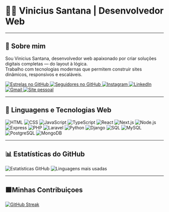 # 👨‍💻 Vinicius Santana | Desenvolvedor Web
---

## 🚀 Sobre mim

Sou Vinicius Santana, desenvolvedor web apaixonado por criar soluções digitais completas — do layout à lógica.  
Trabalho com tecnologias modernas que permitem construir sites dinâmicos, responsivos e escaláveis.



<!-- Estrelas do GitHub -->
<a href="https://github.com/vinistn-oficial?tab=repositories">
  <img src="https://img.shields.io/github/stars/vinistn-oficial?style=for-the-badge&label=Estrelas&logo=github&logoColor=white&color=brightgreen" alt="Estrelas no GitHub" />
</a>

<!-- Seguidores do GitHub -->
<a href="https://github.com/vinistn-oficial?tab=followers">
  <img src="https://img.shields.io/github/followers/vinistn-oficial?style=for-the-badge&label=Seguidores&logo=github&logoColor=white&color=blue" alt="Seguidores no GitHub" />
</a>

<!-- Instagram -->
<a href="https://www.instagram.com/seu-perfil">
  <img src="https://img.shields.io/badge/Instagram-E4405F?style=for-the-badge&logo=instagram&logoColor=white" alt="Instagram" />
</a>

<!-- LinkedIn -->
<a href="https://www.linkedin.com/in/vinicius-santana-a4b84a38b/">
  <img src="https://img.shields.io/badge/LinkedIn-0A66C2?style=for-the-badge&logo=linkedin&logoColor=white" alt="LinkedIn" />
</a>

<!-- Gmail -->
<a href="mailto:vinicius@gmail.com">
  <img src="https://img.shields.io/badge/Gmail-D14836?style=for-the-badge&logo=gmail&logoColor=white" alt="Gmail" />
</a>

<!-- Site pessoal -->
<a href="https://vinicius.dev">
  <img src="https://img.shields.io/badge/vinicius.dev-0A66C2?style=for-the-badge&logo=google-chrome&logoColor=white" alt="Site pessoal" />
</a>

---

## 🧠 Linguagens e Tecnologias Web

![HTML](https://img.shields.io/badge/HTML-E34F26?style=for-the-badge&logo=html5&logoColor=white)
![CSS](https://img.shields.io/badge/CSS-1572B6?style=for-the-badge&logo=css3&logoColor=white)
![JavaScript](https://img.shields.io/badge/JavaScript-F7DF1E?style=for-the-badge&logo=javascript&logoColor=black)
![TypeScript](https://img.shields.io/badge/TypeScript-3178C6?style=for-the-badge&logo=typescript&logoColor=white)
![React](https://img.shields.io/badge/React-20232A?style=for-the-badge&logo=react&logoColor=61DAFB)
![Next.js](https://img.shields.io/badge/Next.js-000000?style=for-the-badge&logo=nextdotjs&logoColor=white)
![Node.js](https://img.shields.io/badge/Node.js-339933?style=for-the-badge&logo=nodedotjs&logoColor=white)
![Express](https://img.shields.io/badge/Express-000000?style=for-the-badge&logo=express&logoColor=white)
![PHP](https://img.shields.io/badge/PHP-777BB4?style=for-the-badge&logo=php&logoColor=white)
![Laravel](https://img.shields.io/badge/Laravel-FF2D20?style=for-the-badge&logo=laravel&logoColor=white)
![Python](https://img.shields.io/badge/Python-3776AB?style=for-the-badge&logo=python&logoColor=white)
![Django](https://img.shields.io/badge/Django-092E20?style=for-the-badge&logo=django&logoColor=white)
![SQL](https://img.shields.io/badge/SQL-003B57?style=for-the-badge&logo=sqlite&logoColor=white)
![MySQL](https://img.shields.io/badge/MySQL-4479A1?style=for-the-badge&logo=mysql&logoColor=white)
![PostgreSQL](https://img.shields.io/badge/PostgreSQL-336791?style=for-the-badge&logo=postgresql&logoColor=white)
![MongoDB](https://img.shields.io/badge/MongoDB-47A248?style=for-the-badge&logo=mongodb&logoColor=white)

---


## 📊 Estatísticas do GitHub

![Estatísticas GitHub](https://github-readme-stats.vercel.app/api?username=vinistn-oficial&show_icons=true&theme=dracula)
![Linguagens mais usadas](https://github-readme-stats.vercel.app/api/top-langs/?username=vinistn-oficial&layout=compact&theme=dracula)

---

## 🟩Minhas Contribuiçoes

[![GitHub Streak](https://github-readme-streak-stats.herokuapp.com/?user=vinistn-oficial&theme=green-white)](https://github.com/vinistn-oficial)


